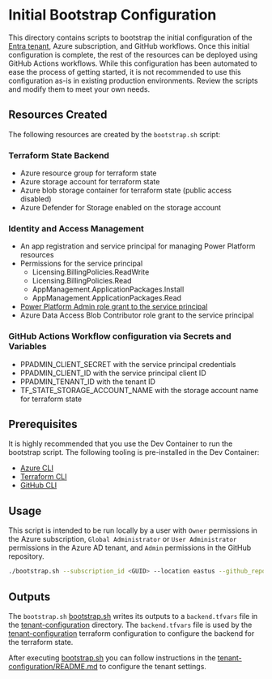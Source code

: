 # Initial Bootstrap Configuration

This directory contains scripts to bootstrap the initial configuration of the [Entra tenant](https://learn.microsoft.com/microsoft-365/education/deploy/intro-azure-active-directory), Azure subscription, and GitHub workflows.
Once this initial configuration is complete, the rest of the resources can be deployed using GitHub Actions workflows.  While this configuration has been automated to ease the process of getting started, it is not recommended to use this configuration as-is in existing production environments. Review the scripts and modify them to meet your own needs.

## Resources Created

The following resources are created by the `bootstrap.sh` script:

### Terraform State Backend

* Azure resource group for terraform state
* Azure storage account for terraform state
* Azure blob storage container for terraform state (public access disabled)
* Azure Defender for Storage enabled on the storage account

### Identity and Access Management

* An app registration and service principal for managing Power Platform resources
* Permissions for the service principal
  * Licensing.BillingPolicies.ReadWrite
  * Licensing.BillingPolicies.Read
  * AppManagement.ApplicationPackages.Install
  * AppManagement.ApplicationPackages.Read
* [Power Platform Admin role grant to the service principal](https://learn.microsoft.com/en-us/power-platform/admin/powerplatform-api-create-service-principal#registering-an-admin-management-application)
* Azure Data Access Blob Contributor role grant to the service principal

### GitHub Actions Workflow configuration via Secrets and Variables

* PPADMIN_CLIENT_SECRET with the service principal credentials
* PPADMIN_CLIENT_ID with the service principal client ID
* PPADMIN_TENANT_ID with the tenant ID
* TF_STATE_STORAGE_ACCOUNT_NAME with the storage account name for terraform state

## Prerequisites

It is highly recommended that you use the Dev Container to run the bootstrap script. The following tooling is pre-installed in the Dev Container:

* [Azure CLI](https://learn.microsoft.com/en-us/cli/azure/)
* [Terraform CLI](https://developer.hashicorp.com/terraform/cli)
* [GitHub CLI](https://cli.github.com/)

## Usage

This script is intended to be run locally by a user with `Owner` permissions in the Azure subscription, `Global Administrator` or `User Administrator` permissions in the Azure AD tenant, and `Admin` permissions in the GitHub repository.

```bash
./bootstrap.sh --subscription_id <GUID> --location eastus --github_repo commercial-software-engineering/power-platform-tenant-quickstart --github_pat_token <TOKEN>
```

## Outputs

The `bootstrap.sh` [bootstrap.sh](/bootstrap/bootstrap.sh) writes its outputs to a `backend.tfvars` file in the [tenant-configuration](/bootstrap/tenant-configuration/) directory.  The `backend.tfvars` file is used by the [tenant-configuration](/bootstrap/tenant-configuration/) terraform configuration to configure the backend for the terraform state.

After executing [bootstrap.sh](/bootstrap/bootstrap.sh) you can follow instructions in the [tenant-configuration/README.md](/bootstrap/tenant-configuration/README.md) to configure the tenant settings.
